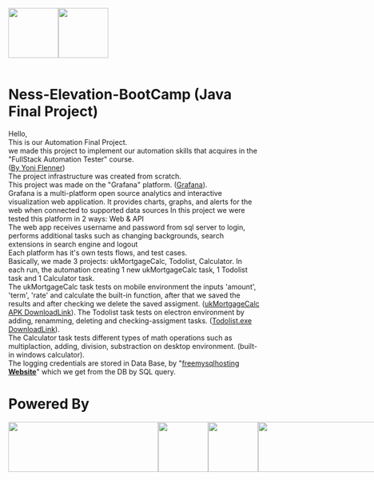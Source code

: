 
 
 </br> 
 <div style="display: flex;">
 <img  style="width: 100px; height:100px;" src="https://media-exp1.licdn.com/dms/image/C4D0BAQHHoy2390q_hA/company-logo_200_200/0/1634044285325?e=1646265600&v=beta&t=f7VKWSC1Yf27z42qw0GG1WVZOp8dyP5Ss4GocxCH-rw">
<img  style="width: 100px; height:100px;" src="https://media-exp1.licdn.com/dms/image/C4E0BAQGmkN91YLXdzA/company-logo_200_200/0/1595238232969?e=1646265600&v=beta&t=vTRjKo_ixni1msBrQd9RCKHbKzfTJov8bLzCqbY0VAA">
 </div>

 </br>
 <h1> Ness-Elevation-BootCamp (Java Final Project)</h1>
 
 
 
Hello,</br>
This is our Automation Final Project.</br>
we made this project to implement our automation skills that acquires in the "FullStack Automation Tester" course.</br>
([By Yoni Flenner](https://atidcollege.co.il/))</br>
The project infrastructure was created from scratch.</br>
This project was made on the "Grafana" platform. ([Grafana](https://grafana.com/)).</br>
Grafana is a multi-platform open source analytics and interactive visualization web application. It provides charts, graphs, and alerts for the web when connected to supported data sources
In this project we were tested this platform in 2 ways: Web & API</br>
The web app receives username and password from sql server to login, performs additional tasks such as changing backgrounds, search extensions in search engine and logout</br>
Each platform has it's own tests flows, and test cases.</br>
Basically, we made 3 projects: ukMortgageCalc, Todolist, Calculator. In each run, the automation creating 1 new ukMortgageCalc task, 1 Todolist task and 1 Calculator task.</br>
The ukMortgageCalc task tests on mobile environment the inputs 'amount', 'term', 'rate' and calculate the built-in function, after that we saved the results and after checking we delete the saved assigment. ([ukMortgageCalc APK DownloadLink](https://grafana.com/)).
The Todolist task tests on electron environment by adding, renamming, deleting and checking-assigment tasks. ([Todolist.exe DownloadLink](https://atidcollege.co.il/downloads/electron/ToDoList-Setup.exe)).</br>
The Calculator task tests different types of math operations such as multiplaction, adding, division, substraction on desktop environment. (built-in windows calculator).</br>
The logging credentials are stored in Data Base, by "[freemysqlhosting **Website**](https://www.freemysqlhosting.net/)" which we get from the DB by SQL query.</br>

<h1>Powered By</h1>
<div style="display: flex;">
<img style="width: 300px; height:100px;" src="https://cdn.icon-icons.com/icons2/2699/PNG/128/grafana_logo_icon_171049.png">
<img style="width: 100px; height: 100px;" src="https://img.icons8.com/officel/2x/selenium-test-automation.png"><br/>
<img style="width: 100px; height:100px;" src="https://static-00.iconduck.com/assets.00/appium-icon-255x256-9rw9ghl0.png">
<img  style="width: 300px; height:100px;" src="https://cdn.icon-icons.com/icons2/2699/PNG/128/jenkins_logo_icon_167854.png">
</div>

